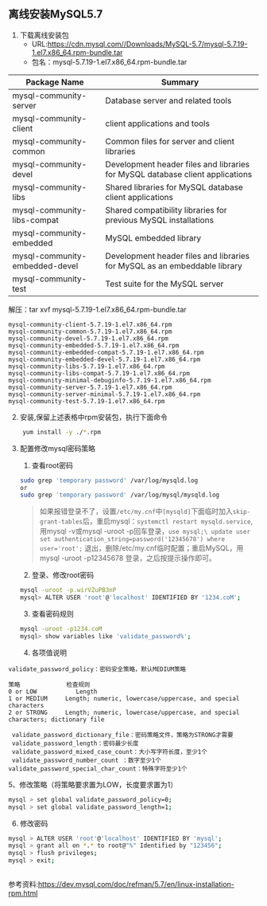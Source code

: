 ## 离线安装MySQL5.7


1. 下载离线安装包
    *  URL:https://cdn.mysql.com//Downloads/MySQL-5.7/mysql-5.7.19-1.el7.x86_64.rpm-bundle.tar
    *  包名：mysql-5.7.19-1.el7.x86_64.rpm-bundle.tar 


| Package Name               |	Summary                                                                   |
| -------------------------- | ----------------------------------------------------------------------------|
| mysql-community-server     | Database server and related tools |
| mysql-community-client     | client applications and tools |
| mysql-community-common     | Common files for server and client libraries |
| mysql-community-devel      | Development header files and libraries for MySQL database client applications |
| mysql-community-libs       | Shared libraries for MySQL database client applications |
| mysql-community-libs-compat    |	Shared compatibility libraries for previous MySQL installations |
| mysql-community-embedded       |	MySQL embedded library |
| mysql-community-embedded-devel |	Development header files and libraries for MySQL as an embeddable library |
| mysql-community-test           |	Test suite for the MySQL server |

解压：tar xvf mysql-5.7.19-1.el7.x86_64.rpm-bundle.tar
```text
mysql-community-client-5.7.19-1.el7.x86_64.rpm
mysql-community-common-5.7.19-1.el7.x86_64.rpm
mysql-community-devel-5.7.19-1.el7.x86_64.rpm
mysql-community-embedded-5.7.19-1.el7.x86_64.rpm
mysql-community-embedded-compat-5.7.19-1.el7.x86_64.rpm
mysql-community-embedded-devel-5.7.19-1.el7.x86_64.rpm
mysql-community-libs-5.7.19-1.el7.x86_64.rpm
mysql-community-libs-compat-5.7.19-1.el7.x86_64.rpm
mysql-community-minimal-debuginfo-5.7.19-1.el7.x86_64.rpm
mysql-community-server-5.7.19-1.el7.x86_64.rpm
mysql-community-server-minimal-5.7.19-1.el7.x86_64.rpm
mysql-community-test-5.7.19-1.el7.x86_64.rpm
``` 

2. 安装,保留上述表格中rpm安装包，执行下面命令
```sh
    yum install -y ./*.rpm
```

3. 配置修改mysql密码策略
   1. 查看root密码
   ```sh
   sudo grep 'temporary password' /var/log/mysqld.log
   or
   sudo grep 'temporary password' /var/log/mysql/mysqld.log
   ```
    > 如果报错登录不了，设置`/etc/my.cnf`中`[mysqld]`下面临时加入`skip-grant-tables`后，重启mysql：`systemctl restart mysqld.service`,用mysql -v或mysql -uroot -p回车登录，`use mysql;\ update user set authentication_string=password('12345678') where user='root';` 退出，删除/etc/my.cnf临时配置；重启MySQL，用mysql -uroot -p12345678 登录，之后按提示操作即可。

   2. 登录、修改root密码
   ```sh
   mysql -uroot -p.wirVZuPB3nP
   mysql> ALTER USER 'root'@'localhost' IDENTIFIED BY '1234.coM';  
   ```
   3. 查看密码规则
   ```sh
   mysql -uroot -p1234.coM
   mysql> show variables like 'validate_password%';
   ```
   4. 各项值说明
```text
validate_password_policy：密码安全策略，默认MEDIUM策略

策略	           检查规则
0 or LOW	       Length
1 or MEDIUM	    Length; numeric, lowercase/uppercase, and special characters
2 or STRONG	    Length; numeric, lowercase/uppercase, and special characters; dictionary file

 validate_password_dictionary_file：密码策略文件，策略为STRONG才需要
 validate_password_length：密码最少长度 
 validate_password_mixed_case_count：大小写字符长度，至少1个
 validate_password_number_count ：数字至少1个  validate_password_special_char_count：特殊字符至少1个
```
   5、修改策略（将策略要求置为LOW，长度要求置为1）
```sh
mysql > set global validate_password_policy=0;
mysql > set global validate_password_length=1;
```
   6. 修改密码
```sh
mysql > ALTER USER 'root'@'localhost' IDENTIFIED BY 'mysql';
mysql > grant all on *.* to root@"%" Identified by "123456";
mysql > flush privileges;
mysql > exit;
   
```

参考资料:https://dev.mysql.com/doc/refman/5.7/en/linux-installation-rpm.html
